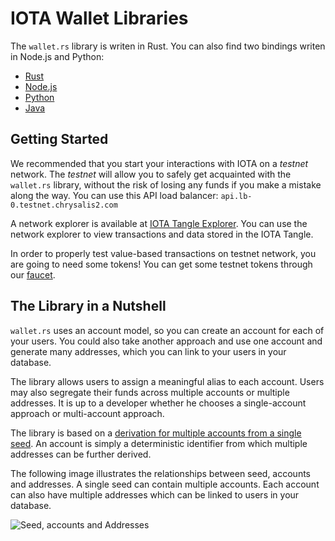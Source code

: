 # IOTA Wallet Libraries

The `wallet.rs` library is writen in Rust.  You can also find two bindings writen in Node.js and Python:

- [Rust](rust/getting_started.md)
- [Node.js](nodejs/getting_started.md) 
- [Python](python/getting_started.md)
- [Java](java/getting_started.md)

## Getting Started

We recommended that you start your interactions with IOTA on a _testnet_ network. The _testnet_ will allow you to safely get acquainted with the `wallet.rs` library, without the risk of losing any funds if you make a mistake along the way. You can use this API load balancer: `api.lb-0.testnet.chrysalis2.com`  

A network explorer is available at [IOTA Tangle Explorer](https://explorer.iota.org/testnet).  You can use the network explorer to view transactions and data stored in the IOTA Tangle.

In order to properly test value-based transactions on testnet network, you are going to need some tokens! You can get some testnet tokens through our [faucet](https://faucet.testnet.chrysalis2.com/).

## The Library in a Nutshell

`wallet.rs` uses an account model, so you can create an account for each of your users. You could also take another approach and use one account and generate many addresses, which you can link to your users in your database.

The library allows users to assign a meaningful alias to each account. Users may also segregate their funds across multiple accounts or multiple addresses. It is up to a developer whether he chooses a single-account approach or multi-account approach.

The library is based on a [derivation for multiple accounts from a single seed](https://chrysalis.docs.iota.org/guides/dev_guide#addresskey-space). An account is simply a deterministic identifier from which multiple addresses can be further derived.

The following image illustrates the relationships between seed, accounts and addresses.  A single seed can contain multiple accounts.  Each account can also have multiple addresses which can be linked to users in your database.

![Seed, accounts and Addresses](/img/libraries/accounts_addresses.svg)
